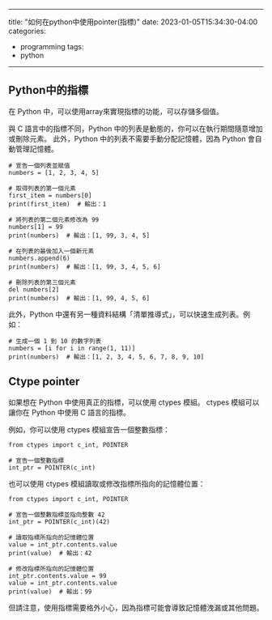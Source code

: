 
---
title: "如何在python中使用pointer(指標)"
date: 2023-01-05T15:34:30-04:00
categories:
  - programming
tags:
  - python
 
---

## Python中的指標

在 Python 中，可以使用array來實現指標的功能，可以存儲多個值。

與 C 語言中的指標不同，Python 中的列表是動態的，你可以在執行期間隨意增加或刪除元素。
此外，Python 中的列表不需要手動分配記憶體，因為 Python 會自動管理記憶體。

```python=
# 宣告一個列表並賦值
numbers = [1, 2, 3, 4, 5]

# 取得列表的第一個元素
first_item = numbers[0]
print(first_item)  # 輸出：1

# 將列表的第二個元素修改為 99
numbers[1] = 99
print(numbers)  # 輸出：[1, 99, 3, 4, 5]

# 在列表的最後加入一個新元素
numbers.append(6)
print(numbers)  # 輸出：[1, 99, 3, 4, 5, 6]

# 刪除列表的第三個元素
del numbers[2]
print(numbers)  # 輸出：[1, 99, 4, 5, 6]

```

此外，Python 中還有另一種資料結構「清單推導式」，可以快速生成列表。例如：

```python=
# 生成一個 1 到 10 的數字列表
numbers = [i for i in range(1, 11)]
print(numbers)  # 輸出：[1, 2, 3, 4, 5, 6, 7, 8, 9, 10]

```

## Ctype pointer
如果想在 Python 中使用真正的指標，可以使用 ctypes 模組。 ctypes 模組可以讓你在 Python 中使用 C 語言的指標。

例如，你可以使用 ctypes 模組宣告一個整數指標：

```python=
from ctypes import c_int, POINTER

# 宣告一個整數指標
int_ptr = POINTER(c_int)
```

也可以使用 ctypes 模組讀取或修改指標所指向的記憶體位置：

```python=
from ctypes import c_int, POINTER

# 宣告一個整數指標並指向整數 42
int_ptr = POINTER(c_int)(42)

# 讀取指標所指向的記憶體位置
value = int_ptr.contents.value
print(value)  # 輸出：42

# 修改指標所指向的記憶體位置
int_ptr.contents.value = 99
value = int_ptr.contents.value
print(value)  # 輸出：99
```

但請注意，使用指標需要格外小心，因為指標可能會導致記憶體洩漏或其他問題。
